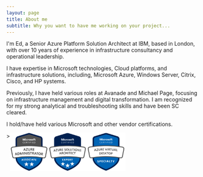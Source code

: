 ```yaml
---
layout: page
title: About me
subtitle: Why you want to have me working on your project...
---
```


I'm Ed, a Senior Azure Platform Solution Architect at IBM, based in London, with over 10 years of experience in infrastructure consultancy and operational leadership.

I have expertise in Microsoft technologies, Cloud platforms, and infrastructure solutions, including, Microsoft Azure, Windows Server, Citrix, Cisco, and HP systems.

Previously, I have held various roles at Avanade and Michael Page, focusing on infrastructure management and digital transformation. I am recognized for my strong analytical and troubleshooting skills and have been SC cleared.

I hold/have held various Microsoft and other vendor certifications.

<div style="display: flex; flex-direction: row;">>
  <img src="/assets/img/azure-administrator-associate-600x600.png" width="20%" />
  <img src="/assets/img/azure-solutions-architect-expert-600x600.png" width="20%" />
  <img src="/assets/img/azure-virtual-desktop-specialty-600x600.png" width="20%" />
</div>
